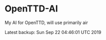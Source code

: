 # OpenTTD-AI
My AI for OpenTTD, will use primarily air

Latest backup: Sun Sep 22 04:46:01 UTC 2019
